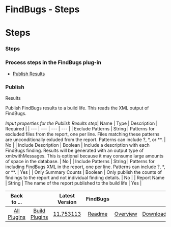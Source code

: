 
FindBugs - Steps
================

# Steps



### Steps




 



### Process steps in the FindBugs plug-in


* [Publish Results](#publish_results)




### Publish 
Results


Publish FindBugs results to a build life. This reads the XML output of FindBugs.




*Input properties for the
 Publish Results step*| Name | Type | Description | Required |
| --- | --- | --- | --- |
| Exclude Patterns | String | 
Patterns for excluded files from the report, one per line. Files matching these patterns are unconditionally exluded 
from the report. Patterns can include ?, *, or **.
  | No |
| Include Description | Boolean | Include a description with
 each FindBugs finding. Results will be generated with an output type of xml:withMessages. This is optional because it 
may consume large amounts of space in the database.
  | No |
| Include Patterns | String | Patterns for including 
FindBugs XML in the report, one per line. Patterns can include ?, *, or **.
  | Yes |
| Only Summary Counts | Boolean | 
Only publish the counts of findings to the report and not individual finding details. | No |
| Report Name | String | 
The name of the report published to the build life | Yes |





|Back to ...||Latest Version|FindBugs |||
| :---: | :---: | :---: | :---: | :---: | :---: |
|[All Plugins](../../index.md)|[Build Plugins](../README.md)|[11.753113](https://raw.githubusercontent.com/UrbanCode/IBM-UCB-PLUGINS/main/files/FindBugs/FindBugs-11.753113.zip)|[Readme](README.md)|[Overview](overview.md)|[Downloads](downloads.md)|
